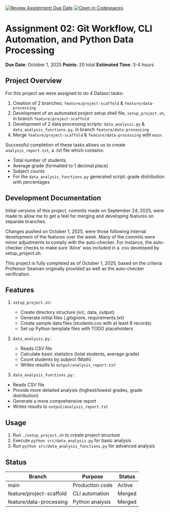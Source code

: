 [![Review Assignment Due Date](https://classroom.github.com/assets/deadline-readme-button-22041afd0340ce965d47ae6ef1cefeee28c7c493a6346c4f15d667ab976d596c.svg)](https://classroom.github.com/a/wSmf0KE5)
[![Open in Codespaces](https://classroom.github.com/assets/launch-codespace-2972f46106e565e64193e422d61a12cf1da4916b45550586e14ef0a7c637dd04.svg)](https://classroom.github.com/open-in-codespaces?assignment_repo_id=20697592)

# Assignment 02: Git Workflow, CLI Automation, and Python Data Processing

**Due Date**: October 1, 2025
**Points**: 20 total
**Estimated Time**: 3-4 hours

## Project Overview

For this project we were assigned to do 4 Datasci tasks: 
   1) Creation of 2 branches: `feature/project-scaffold` & `feature/data-processing`
   2) Development of an automated project setup shell file, `setup_project.sh`, in branch `feature/project-scaffold`
   3) Development of 2 data processing scripts: `data_analysis.py` & `data_analysis_functions.py`, in branch `feature/data-processing`
   4) Merge `feature/project-scaffold` & `feature/data-processing` with `main`.

Successful completion of these tasks allows us to create `analysis_report.txt`, a .txt file which contains:
   - Total number of students
   - Average grade (formatted to 1 decimal place)
   - Subject counts
   - For the `data_analysis_functions.py` generated script: grade distribution with percentages

## Development Documentation

Initial versions of this project, commits made on September 24, 2025, were made to allow me to get a feel for merging and developing features on separate branches. 

Changes pushed on October 1, 2025, were those following internal development of the features over the week. Many of the commits were minor adjustments to comply with the auto-checker. For instance, the auto-checker checks to make sure 'Alice' was included in a .csv developed by setup_project.sh.

This project is fully completed as of October 1, 2025, based on the criteria Professor Seaman originally provided as well as the auto-checker verification.

## Features

1) `setup_project.sh:`
   - Create directory structure (src, data, output)
   - Generate initial files (.gitignore, requirements.txt)
   - Create sample data files (students.csv with at least 8 records)
   - Set up Python template files with TODO placeholders

2) `data_analysis.py:`
   - Reads CSV file 
   - Calculate basic statistics (total students, average grade)
   - Count students by subject (Math)
   - Writes results to `output/analysis_report.txt`

3) `data_analysis_functions.py:`
- Reads CSV file
- Provide more detailed analysis (highest/lowest grades, grade distribution)
- Generate a more comprehensive report
- Writes results to `output/analysis_report.txt`

## Usage

1) Run `./setup_project.sh` to create project structure
2) Execute `python src/data_analysis.py` for basic analysis
3) Run `python src/data_analysis_functions.py` for advanced analysis 

## Status

| Branch | Purpose | Status |
|--------|---------|--------|
| main | Production code | Active |
| feature/project-scaffold | CLI automation | Merged |
| feature/data-processing | Python analysis | Merged |